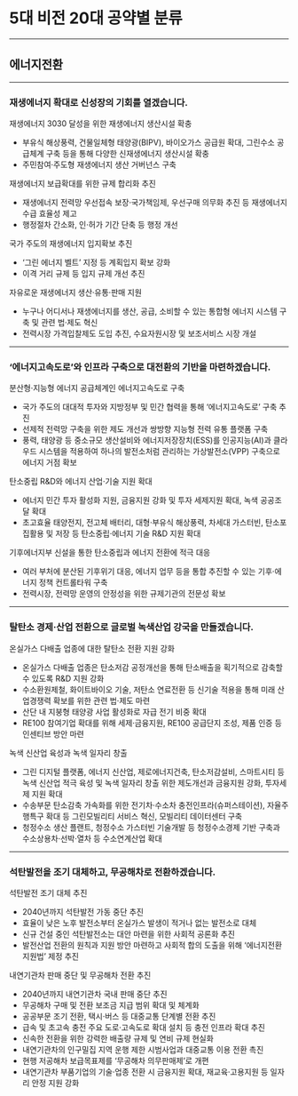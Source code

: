 # 5대 비전 20대 공약별 분류
---
## 에너지전환

---

### 재생에너지 확대로 신성장의 기회를 열겠습니다.

재생에너지 3030 달성을 위한 재생에너지 생산시설 확충
- 부유식 해상풍력, 건물일체형 태양광(BIPV), 바이오가스 공급원 확대, 그린수소 공급체계 구축 등을 통해 다양한 신재생에너지 생산시설 확충
- 주민참여·주도형 재생에너지 생산 거버넌스 구축

재생에너지 보급확대를 위한 규제 합리화 추진
- 재생에너지 전력망 우선접속 보장·국가책임제, 우선구매 의무화 추진 등 재생에너지 수급 효율성 제고
- 행정절차 간소화, 인·허가 기간 단축 등 행정 개선

국가 주도의 재생에너지 입지확보 추진
- ‘그린 에너지 벨트’ 지정 등 계획입지 확보 강화
- 이격 거리 규제 등 입지 규제 개선 추진 

자유로운 재생에너지 생산·유통·판매 지원
- 누구나 어디서나 재생에너지를 생산, 공급, 소비할 수 있는 통합형 에너지 시스템 구축 및 관련 법·제도 혁신
- 전력시장 가격입찰제도 도입 추진, 수요자원시장 및 보조서비스 시장 개설

---

### ‘에너지고속도로’와 인프라 구축으로 대전환의 기반을 마련하겠습니다.

분산형·지능형 에너지 공급체계인 에너지고속도로 구축
- 국가 주도의 대대적 투자와 지방정부 및 민간 협력을 통해 ‘에너지고속도로’ 구축 추진
- 선제적 전력망 구축을 위한 제도 개선과 쌍방향 지능형 전력 유통 플랫폼 구축
- 풍력, 태양광 등 중소규모 생산설비와 에너지저장장치(ESS)를 인공지능(AI)과 클라우드 시스템을 적용하여 하나의 발전소처럼 관리하는 가상발전소(VPP) 구축으로 에너지 거점 확보

탄소중립 R&D와 에너지 산업·기술 지원 확대
- 에너지 민간 투자 활성화 지원, 금융지원 강화 및 투자 세제지원 확대, 녹색 공공조달 확대
- 초고효율 태양전지, 전고체 배터리, 대형·부유식 해상풍력, 차세대 가스터빈, 탄소포집활용 및 저장 등 탄소중립·에너지 기술 R&D 지원 확대

기후에너지부 신설을 통한 탄소중립과 에너지 전환에 적극 대응
- 여러 부처에 분산된 기후위기 대응, 에너지 업무 등을 통합 추진할 수 있는 기후·에너지 정책 컨트롤타워 구축
- 전력시장, 전력망 운영의 안정성을 위한 규제기관의 전문성 확보

---

### 탈탄소 경제·산업 전환으로 글로벌 녹색산업 강국을 만들겠습니다.

온실가스 다배출 업종에 대한 탈탄소 전환 지원 강화
- 온실가스 다배출 업종은 탄소저감 공정개선을 통해 탄소배출을 획기적으로 감축할 수 있도록 R&D 지원 강화
- 수소환원제철, 화이트바이오 기술, 저탄소 연료전환 등 신기술 적용을 통해 미래 산업경쟁력 확보를 위한 관련 법·제도 마련 
- 산단 내 지붕형 태양광 사업 활성화로 자급 전기 비중 확대
- RE100 참여기업 확대를 위해 세제·금융지원, RE100 공급단지 조성, 제품 인증 등 인센티브 방안 마련

녹색 신산업 육성과 녹색 일자리 창출
- 그린 디지털 플랫폼, 에너지 신산업, 제로에너지건축, 탄소저감설비, 스마트시티 등 녹색 신산업 적극 육성 및 녹색 일자리 창출 위한 제도개선과 금융지원 강화, 투자세제 지원 확대 
- 수송부문 탄소감축 가속화를 위한 전기차·수소차 충전인프라(슈퍼스테이션), 자율주행특구 확대 등 그린모빌리티 서비스 혁신, 모빌리티 데이터센터 구축
- 청정수소 생산 플랜트, 청정수소 가스터빈 기술개발 등 청정수소경제 기반 구축과 수소상용차·선박·열차 등 수소연계산업 확대

---

### 석탄발전을 조기 대체하고, 무공해차로 전환하겠습니다.
석탄발전 조기 대체 추진
- 2040년까지 석탄발전 가동 중단 추진
- 효율이 낮은 노후 발전소부터 온실가스 발생이 적거나 없는 발전소로 대체
- 신규 건설 중인 석탄발전소는 대안 마련을 위한 사회적 공론화 추진
- 발전산업 전환의 원칙과 지원 방안 마련하고 사회적 합의 도출을 위해 ‘에너지전환지원법’ 제정 추진

내연기관차 판매 중단 및 무공해차 전환 추진
- 2040년까지 내연기관차 국내 판매 중단 추진
- 무공해차 구매 및 전환 보조금 지급 범위 확대 및 체계화
- 공공부문 조기 전환, 택시·버스 등 대중교통 단계별 전환 추진
- 급속 및 초고속 충전 주요 도로·고속도로 확대 설치 등 충전 인프라 확대 추진
- 신속한 전환을 위한 강력한 배출량 규제 및 연비 규제 현실화
- 내연기관차의 인구밀집 지역 운행 제한 시범사업과 대중교통 이용 전환 촉진
- 현행 저공해차 보급목표제를 ‘무공해차 의무판매제’로 개편
- 내연기관차 부품기업의 기술·업종 전환 시 금융지원 확대, 재교육·고용지원 등 일자리 안정 지원 강화
